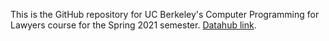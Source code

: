 This is the GitHub repository for UC Berkeley's Computer Programming for Lawyers course for the Spring 2021 semester. [Datahub link](https://datahub.berkeley.edu/hub/user-redirect/git-pull?repo=https%3A%2F%2Fgithub.com%2Fchoofnagle%2Fcplspring2021&urlpath=tree%2Fcplspring2021%2F&branch=master).
